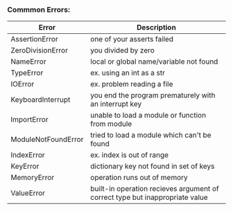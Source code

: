 ### Commmon Errors:

| Error | Description |
| ----- | ----------- |
| AssertionError | one of your asserts failed |
| ZeroDivisionError | you divided by zero |
| NameError | local or global name/variable not found |
| TypeError | ex. using an int as a str |
| IOError | ex. problem reading a file |
| KeyboardInterrupt | you end the program prematurely with an interrupt key |
| ImportError | unable to load a module or function from module |
| ModuleNotFoundError | tried to load a module which can't be found |
| IndexError | ex. index is out of range |
| KeyError | dictionary key not found in set of keys |
| MemoryError | operation runs out of memory |
| ValueError | built-in operation recieves argument of correct type but inappropriate value |
